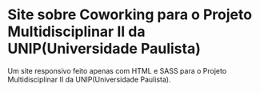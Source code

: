 # Site sobre Coworking para o Projeto Multidisciplinar II da UNIP(Universidade Paulista)

Um site responsivo feito apenas com HTML e SASS para o Projeto Multidisciplinar II da UNIP(Universidade Paulista). 